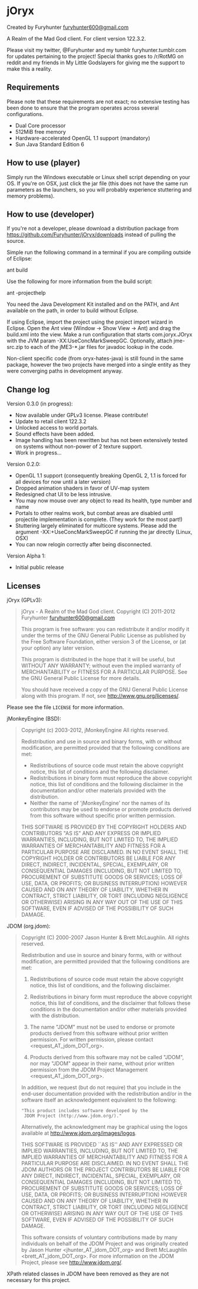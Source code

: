 # jOryx

Created by Furyhunter <furyhunter600@gmail.com>

A Realm of the Mad God client. For client version 122.3.2.

Please visit my twitter, @Furyhunter and my tumblr furyhunter.tumblr.com for
updates pertaining to the project! Special thanks goes to /r/RotMG on reddit
and my friends in My Little Godslayers for giving me the support to make this
a reality.

## Requirements

Please note that these requirements are not exact; no extensive testing has
been done to ensure that the program operates across several configurations.

 * Dual Core processor
 * 512MiB free memory
 * Hardware-accelerated OpenGL 1.1 support (mandatory)
 * Sun Java Standard Edition 6

## How to use (player)

Simply run the Windows executable or Linux shell script depending on your OS.
If you're on OSX, just click the jar file (this does not have the same run
parameters as the launchers, so you will probably experience stuttering and
memory problems).

## How to use (developer)

If you're not a developer, please download a distribution package from
https://github.com/Furyhunter/jOryx/downloads instead of pulling the source.

Simple run the following command in a terminal if you are compiling outside of
Eclipse:

  ant build

Use the following for more information from the build script:

  ant -projecthelp

You need the Java Development Kit installed and on the PATH, and Ant available
on the path, in order to build without Eclipse.

If using Eclipse, import the project using the project import wizard in Eclipse.
Open the Ant view (Window -> Show View -> Ant) and drag the build.xml into the
view. Make a run configuration that starts com.joryx.JOryx with the JVM param
-XX:UseConcMarkSweepGC. Optionally, attach jme-src.zip to each of the jME3-*.jar
files for javadoc lookup in the code.

Non-client specific code (from oryx-hates-java) is still found in the same
package, however the two projects have merged into a single entity as they were
converging paths in development anyway.

## Change log

Version 0.3.0 (in progress):

 * Now available under GPLv3 license. Please contribute!
 * Update to retail client 122.3.2
 * Unlocked access to world portals.
 * Sound effects have been added.
 * Image handling has been rewritten but has not been extensively tested on
   systems without non-power of 2 texture support.
 * Work in progress...

Version 0.2.0:

 * OpenGL 1.1 support (consequently breaking OpenGL 2, 1.1 is forced for all
   devices for now until a later version)
 * Dropped animation shaders in favor of UV-map system
 * Redesigned chat UI to be less intrusive.
 * You may now mouse over any object to read its health, type number and name
 * Portals to other realms work, but combat areas are disabled until projectile
   implementation is complete. (They work for the most part!)
 * Stuttering largely eliminated for multicore systems. Please add the argument
   -XX:+UseConcMarkSweepGC if running the jar directly (Linux, OSX)
 * You can now relogin correctly after being disconnected.

Version Alpha 1:

 * Initial public release

## Licenses

jOryx (GPLv3):

> jOryx - A Realm of the Mad God client.
> Copyright (C) 2011-2012 Furyhunter <furyhunter600@gmail.com>
>
> This program is free software: you can redistribute it and/or modify
> it under the terms of the GNU General Public License as published by
> the Free Software Foundation, either version 3 of the License, or
> (at your option) any later version.
> 
> This program is distributed in the hope that it will be useful,
> but WITHOUT ANY WARRANTY; without even the implied warranty of
> MERCHANTABILITY or FITNESS FOR A PARTICULAR PURPOSE.  See the
> GNU General Public License for more details.
>
>You should have received a copy of the GNU General Public License
>along with this program.  If not, see <http://www.gnu.org/licenses/>.

Please see the file `LICENSE` for more information.

jMonkeyEngine (BSD):

> Copyright (c) 2003-2012, jMonkeyEngine
> All rights reserved.
> 
> Redistribution and use in source and binary forms, with or without
> modification, are permitted provided that the following conditions are met:
> 
>  * Redistributions of source code must retain the above copyright notice, this
>    list of conditions and the following disclaimer.
>  * Redistributions in binary form must reproduce the above copyright notice,
>    this list of conditions and the following disclaimer in the documentation
>    and/or other materials provided with the distribution.
>  * Neither the name of 'jMonkeyEngine' nor the names of its contributors may be
>    used to endorse or promote products derived from this software without 
>    specific prior written permission.
> 
> THIS SOFTWARE IS PROVIDED BY THE COPYRIGHT HOLDERS AND CONTRIBUTORS "AS IS" AND
> ANY EXPRESS OR IMPLIED WARRANTIES, INCLUDING, BUT NOT LIMITED TO, THE IMPLIED 
> WARRANTIES OF MERCHANTABILITY AND FITNESS FOR A PARTICULAR PURPOSE ARE
> DISCLAIMED. IN NO EVENT SHALL THE COPYRIGHT HOLDER OR CONTRIBUTORS BE LIABLE
> FOR ANY DIRECT, INDIRECT, INCIDENTAL, SPECIAL, EXEMPLARY, OR CONSEQUENTIAL
> DAMAGES (INCLUDING, BUT NOT LIMITED TO, PROCUREMENT OF SUBSTITUTE GOODS OR
> SERVICES; LOSS OF USE, DATA, OR PROFITS; OR BUSINESS INTERRUPTION) HOWEVER
> CAUSED AND ON ANY THEORY OF LIABILITY, WHETHER IN CONTRACT, STRICT LIABILITY,
> OR TORT (INCLUDING NEGLIGENCE OR OTHERWISE) ARISING IN ANY WAY OUT OF THE USE
> OF THIS SOFTWARE, EVEN IF ADVISED OF THE POSSIBILITY OF SUCH DAMAGE.

JDOM (org.jdom):

> Copyright (C) 2000-2007 Jason Hunter & Brett McLaughlin.
> All rights reserved.
>
> Redistribution and use in source and binary forms, with or without
> modification, are permitted provided that the following conditions
> are met:
>
> 1. Redistributions of source code must retain the above copyright
>    notice, this list of conditions, and the following disclaimer.
>
> 2. Redistributions in binary form must reproduce the above copyright
>    notice, this list of conditions, and the disclaimer that follows
>    these conditions in the documentation and/or other materials
>    provided with the distribution.
>
> 3. The name "JDOM" must not be used to endorse or promote products
>    derived from this software without prior written permission.  For
>    written permission, please contact <request_AT_jdom_DOT_org>.
>
> 4. Products derived from this software may not be called "JDOM", nor
>    may "JDOM" appear in their name, without prior written permission
>    from the JDOM Project Management <request_AT_jdom_DOT_org>.
>
> In addition, we request (but do not require) that you include in the
> end-user documentation provided with the redistribution and/or in the
> software itself an acknowledgement equivalent to the following:
>
>     "This product includes software developed by the
>      JDOM Project (http://www.jdom.org/)."
>
> Alternatively, the acknowledgment may be graphical using the logos
> available at http://www.jdom.org/images/logos.
> 
> THIS SOFTWARE IS PROVIDED ``AS IS'' AND ANY EXPRESSED OR IMPLIED
> WARRANTIES, INCLUDING, BUT NOT LIMITED TO, THE IMPLIED WARRANTIES
> OF MERCHANTABILITY AND FITNESS FOR A PARTICULAR PURPOSE ARE
> DISCLAIMED.  IN NO EVENT SHALL THE JDOM AUTHORS OR THE PROJECT
> CONTRIBUTORS BE LIABLE FOR ANY DIRECT, INDIRECT, INCIDENTAL,
> SPECIAL, EXEMPLARY, OR CONSEQUENTIAL DAMAGES (INCLUDING, BUT NOT
> LIMITED TO, PROCUREMENT OF SUBSTITUTE GOODS OR SERVICES; LOSS OF
> USE, DATA, OR PROFITS; OR BUSINESS INTERRUPTION) HOWEVER CAUSED AND
> ON ANY THEORY OF LIABILITY, WHETHER IN CONTRACT, STRICT LIABILITY,
> OR TORT (INCLUDING NEGLIGENCE OR OTHERWISE) ARISING IN ANY WAY OUT
> OF THE USE OF THIS SOFTWARE, EVEN IF ADVISED OF THE POSSIBILITY OF
> SUCH DAMAGE.
> 
> This software consists of voluntary contributions made by many
> individuals on behalf of the JDOM Project and was originally
> created by Jason Hunter <jhunter_AT_jdom_DOT_org> and
> Brett McLaughlin <brett_AT_jdom_DOT_org>.  For more information
> on the JDOM Project, please see <http://www.jdom.org/>.

XPath related classes in JDOM have been removed as they are not necessary for
this project.